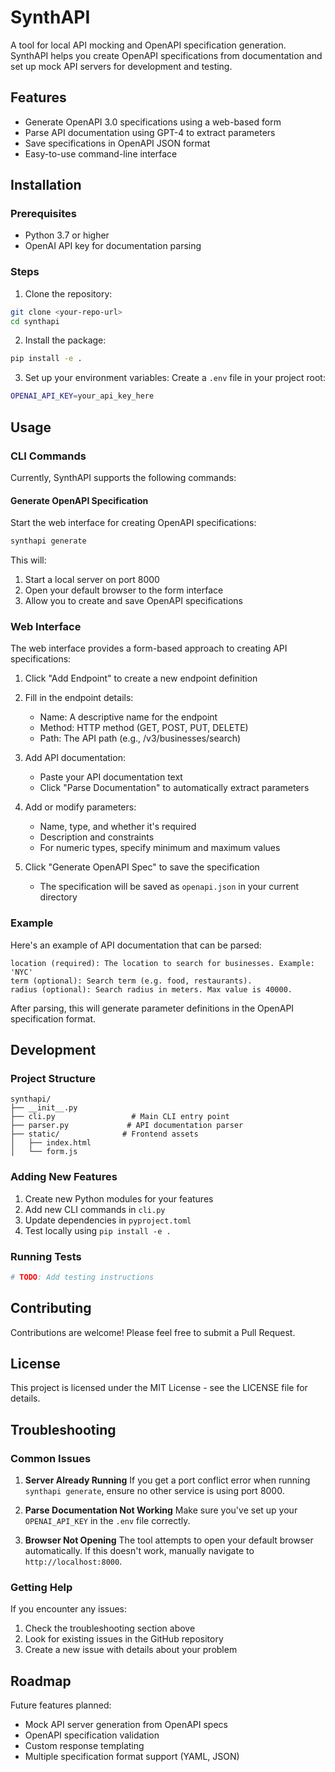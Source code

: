 # SynthAPI

A tool for local API mocking and OpenAPI specification generation. SynthAPI helps you create OpenAPI specifications from documentation and set up mock API servers for development and testing.

## Features

- Generate OpenAPI 3.0 specifications using a web-based form
- Parse API documentation using GPT-4 to extract parameters
- Save specifications in OpenAPI JSON format
- Easy-to-use command-line interface

## Installation

### Prerequisites

- Python 3.7 or higher
- OpenAI API key for documentation parsing

### Steps

1. Clone the repository:
```bash
git clone <your-repo-url>
cd synthapi
```

2. Install the package:
```bash
pip install -e .
```

3. Set up your environment variables:
Create a `.env` file in your project root:
```bash
OPENAI_API_KEY=your_api_key_here
```

## Usage

### CLI Commands

Currently, SynthAPI supports the following commands:

#### Generate OpenAPI Specification

Start the web interface for creating OpenAPI specifications:

```bash
synthapi generate
```

This will:
1. Start a local server on port 8000
2. Open your default browser to the form interface
3. Allow you to create and save OpenAPI specifications

### Web Interface

The web interface provides a form-based approach to creating API specifications:

1. Click "Add Endpoint" to create a new endpoint definition
2. Fill in the endpoint details:
   - Name: A descriptive name for the endpoint
   - Method: HTTP method (GET, POST, PUT, DELETE)
   - Path: The API path (e.g., /v3/businesses/search)
   
3. Add API documentation:
   - Paste your API documentation text
   - Click "Parse Documentation" to automatically extract parameters
   
4. Add or modify parameters:
   - Name, type, and whether it's required
   - Description and constraints
   - For numeric types, specify minimum and maximum values
   
5. Click "Generate OpenAPI Spec" to save the specification
   - The specification will be saved as `openapi.json` in your current directory

### Example

Here's an example of API documentation that can be parsed:

```
location (required): The location to search for businesses. Example: 'NYC'
term (optional): Search term (e.g. food, restaurants).
radius (optional): Search radius in meters. Max value is 40000.
```

After parsing, this will generate parameter definitions in the OpenAPI specification format.

## Development

### Project Structure

```
synthapi/
├── __init__.py
├── cli.py                 # Main CLI entry point
├── parser.py             # API documentation parser
├── static/              # Frontend assets
│   ├── index.html
│   └── form.js
```

### Adding New Features

1. Create new Python modules for your features
2. Add new CLI commands in `cli.py`
3. Update dependencies in `pyproject.toml`
4. Test locally using `pip install -e .`

### Running Tests

```bash
# TODO: Add testing instructions
```

## Contributing

Contributions are welcome! Please feel free to submit a Pull Request.

## License

This project is licensed under the MIT License - see the LICENSE file for details.

## Troubleshooting

### Common Issues

1. **Server Already Running**
   If you get a port conflict error when running `synthapi generate`, ensure no other service is using port 8000.

2. **Parse Documentation Not Working**
   Make sure you've set up your `OPENAI_API_KEY` in the `.env` file correctly.

3. **Browser Not Opening**
   The tool attempts to open your default browser automatically. If this doesn't work, manually navigate to `http://localhost:8000`.

### Getting Help

If you encounter any issues:
1. Check the troubleshooting section above
2. Look for existing issues in the GitHub repository
3. Create a new issue with details about your problem

## Roadmap

Future features planned:
- Mock API server generation from OpenAPI specs
- OpenAPI specification validation
- Custom response templating
- Multiple specification format support (YAML, JSON)